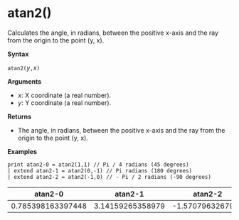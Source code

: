 # atan2()

Calculates the angle, in radians, between the positive x-axis and the ray from the origin to the point (y, x).

**Syntax**

`atan2(`*y*`,`*x*`)`

**Arguments**

* *x*: X coordinate (a real number).
* *y*: Y coordinate (a real number).

**Returns**

* The angle, in radians, between the positive x-axis and the ray from the origin to the point (y, x).

**Examples**

```kusto
print atan2-0 = atan2(1,1) // Pi / 4 radians (45 degrees)
| extend atan2-1 = atan2(0,-1) // Pi radians (180 degrees)
| extend atan2-2 = atan2(-1,0) // - Pi / 2 radians (-90 degrees)

```

|atan2-0|atan2-1|atan2-2|
|---|---|---|
|0.785398163397448|3.14159265358979|-1.5707963267949|


